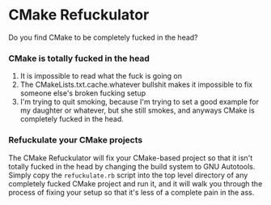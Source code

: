 CMake Refuckulator
==================

Do you find CMake to be completely fucked in the head?

### CMake is totally fucked in the head

1. It is impossible to read what the fuck is going on
1. The CMakeLists.txt.cache.whatever bullshit makes it impossible to fix someone else's broken fucking setup
1. I'm trying to quit smoking, because I'm trying to set a good example for my daughter or whatever, but she still smokes, and anyways CMake is completely fucked in the head.

### Refuckulate your CMake projects

The CMake Refuckulator will fix your CMake-based project so that it isn't totally fucked in the head by changing the build system to GNU Autotools. Simply copy the `refuckulate.rb` script into the top level directory of any completely fucked CMake project and run it, and it will walk you through the process of fixing your setup so that it's less of a complete pain in the ass.
